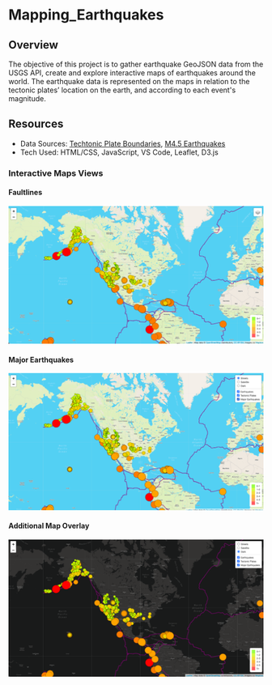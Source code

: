 # Mapping_Earthquakes

## Overview
The objective of this project is to gather earthquake GeoJSON data from the USGS API, create and explore interactive maps of earthquakes around the world.
The earthquake data is represented on the maps in relation to the tectonic plates’ location on the earth, and according to each event's magnitude.

## Resources
- Data Sources: [Techtonic Plate Boundaries](https://github.com/fraxen/tectonicplates/blob/master/GeoJSON/PB2002_boundaries.json), [M4.5 Earthquakes](https://earthquake.usgs.gov/earthquakes/feed/v1.0/summary/4.5_week.geojson)
- Tech Used: HTML/CSS, JavaScript, VS Code, Leaflet, D3.js

### Interactive Maps Views

#### Faultlines
![Deliverable1](images/deliverable_1.png)

#### Major Earthquakes 
![Deliverable2](images/deliverable_2.png)


#### Additional Map Overlay 
![Deliverable3](images/deliverable_3.png)